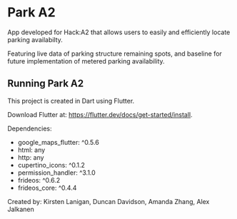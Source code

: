 # Park A2

App developed for Hack:A2 that allows users to easily and efficiently locate parking availabilty.

Featuring live data of parking structure remaining spots, and baseline for future implementation of
metered parking availability.


## Running Park A2

This project is created in Dart using Flutter.

Download Flutter at: https://flutter.dev/docs/get-started/install.

Dependencies:
  - google_maps_flutter: ^0.5.6
  - html: any
  - http: any
  - cupertino_icons: ^0.1.2
  - permission_handler: ^3.1.0
  - frideos: ^0.6.2
  - frideos_core: ^0.4.4
 
Created by:
Kirsten Lanigan, Duncan Davidson, Amanda Zhang, Alex Jalkanen
